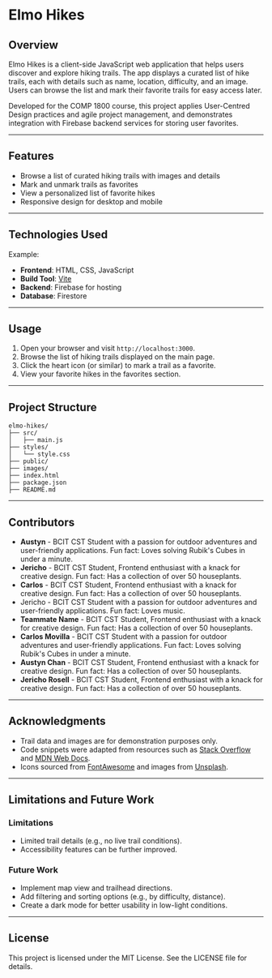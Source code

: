 # Elmo Hikes

## Overview

Elmo Hikes is a client-side JavaScript web application that helps users discover and explore hiking trails. The app displays a curated list of hike trails, each with details such as name, location, difficulty, and an image. Users can browse the list and mark their favorite trails for easy access later.

Developed for the COMP 1800 course, this project applies User-Centred Design practices and agile project management, and demonstrates integration with Firebase backend services for storing user favorites.

---

## Features

- Browse a list of curated hiking trails with images and details
- Mark and unmark trails as favorites
- View a personalized list of favorite hikes
- Responsive design for desktop and mobile

---

## Technologies Used

Example:

- **Frontend**: HTML, CSS, JavaScript
- **Build Tool**: [Vite](https://vitejs.dev/)
- **Backend**: Firebase for hosting
- **Database**: Firestore

---

## Usage

1. Open your browser and visit `http://localhost:3000`.
2. Browse the list of hiking trails displayed on the main page.
3. Click the heart icon (or similar) to mark a trail as a favorite.
4. View your favorite hikes in the favorites section.

---

## Project Structure

```
elmo-hikes/
├── src/
│   ├── main.js
├── styles/
│   └── style.css
├── public/
├── images/
├── index.html
├── package.json
├── README.md
```

---

## Contributors

- **Austyn** - BCIT CST Student with a passion for outdoor adventures and user-friendly applications. Fun fact: Loves solving Rubik's Cubes in under a minute.
- **Jericho** - BCIT CST Student, Frontend enthusiast with a knack for creative design. Fun fact: Has a collection of over 50 houseplants.
- **Carlos** - BCIT CST Student, Frontend enthusiast with a knack for creative design. Fun fact: Has a collection of over 50 houseplants.
- Jericho - BCIT CST Student with a passion for outdoor adventures and user-friendly applications. Fun fact: Loves music.
- **Teammate Name** - BCIT CST Student, Frontend enthusiast with a knack for creative design. Fun fact: Has a collection of over 50 houseplants.
- **Carlos Movilla** - BCIT CST Student with a passion for outdoor adventures and user-friendly applications. Fun fact: Loves solving Rubik's Cubes in under a minute.
- **Austyn Chan** - BCIT CST Student, Frontend enthusiast with a knack for creative design. Fun fact: Has a collection of over 50 houseplants.
- **Jericho Rosell** - BCIT CST Student, Frontend enthusiast with a knack for creative design. Fun fact: Has a collection of over 50 houseplants.

---

## Acknowledgments

- Trail data and images are for demonstration purposes only.
- Code snippets were adapted from resources such as [Stack Overflow](https://stackoverflow.com/) and [MDN Web Docs](https://developer.mozilla.org/).
- Icons sourced from [FontAwesome](https://fontawesome.com/) and images from [Unsplash](https://unsplash.com/).

---

## Limitations and Future Work

### Limitations

- Limited trail details (e.g., no live trail conditions).
- Accessibility features can be further improved.

### Future Work

- Implement map view and trailhead directions.
- Add filtering and sorting options (e.g., by difficulty, distance).
- Create a dark mode for better usability in low-light conditions.

---

## License

This project is licensed under the MIT License. See the LICENSE file for details.

